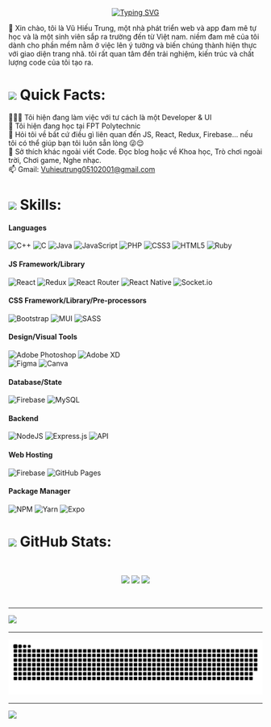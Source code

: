 <p align= "center">
<a href="https://git.io/typing-svg"><img src="https://readme-typing-svg.herokuapp.com?&font=IBM+Plex+Sans&size=25&duration=5001&color=54F724&center=true&vCenter=true&width=412&lines=Welcome+to+my+GitHub+Profile!;My+name+is+Trung;I+am+a+developer" alt="Typing SVG" /></a>
</p>

👋 Xin chào, tôi là Vũ Hiếu Trung, một nhà phát triển web và app đam mê tự học và là một sinh viên sắp ra trường đến từ Việt nam. niềm đam mê của tôi dành cho phần mềm nằm ở việc lên ý tưởng và biến chúng thành hiện thực với giao diện trang nhã. tôi rất quan tâm đến trải nghiệm, kiến ​​trúc và chất lượng code của tôi tạo ra.

# <img src = "https://media.giphy.com/media/CAIgh8LKFbIciGx5Qe/giphy.gif" width = 32px> Quick Facts:

👨🏽‍💻 Tôi hiện đang làm việc với tư cách là một Developer & UI <br/>
🌱 Tôi hiện đang học tại FPT Polytechnic <br/>
💬 Hỏi tôi về bất cứ điều gì liên quan đến JS, React, Redux, Firebase... nếu tôi có thể giúp bạn tôi luôn sẵn lòng 😜😌 <br/>
🎿 Sở thích khác ngoài viết Code. Đọc blog hoặc về Khoa học, Trò chơi ngoài trời, Chơi game, Nghe nhạc. <br/>
📫 Gmail: Vuhieutrung05102001@gmail.com<br/>

# <img src = "https://media2.giphy.com/media/QssGEmpkyEOhBCb7e1/giphy.gif?cid=ecf05e47a0n3gi1bfqntqmob8g9aid1oyj2wr3ds3mg700bl&rid=giphy.gif" width = 32px> Skills:
#### Languages
![C++](https://img.shields.io/badge/c++-%2300599C.svg?style=for-the-badge&logo=c%2B%2B&logoColor=white) 
![C](https://img.shields.io/badge/c-%2300599C.svg?style=for-the-badge&logo=c&logoColor=white) 
![Java](https://img.shields.io/badge/java-%23ED8B00.svg?style=for-the-badge&logo=java&logoColor=white)
![JavaScript](https://img.shields.io/badge/javascript-%23323330.svg?style=for-the-badge&logo=javascript&logoColor=%23F7DF1E)
![PHP](https://img.shields.io/badge/php-%23777BB4.svg?style=for-the-badge&logo=php&logoColor=white) 
![CSS3](https://img.shields.io/badge/css3-%231572B6.svg?style=for-the-badge&logo=css3&logoColor=white)
![HTML5](https://img.shields.io/badge/html5-%23E34F26.svg?style=for-the-badge&logo=html5&logoColor=white) 
![Ruby](https://img.shields.io/badge/ruby-%23CC342D.svg?style=for-the-badge&logo=ruby&logoColor=white)
#### JS Framework/Library
![React](https://img.shields.io/badge/react-%2320232a.svg?style=for-the-badge&logo=react&logoColor=%2361DAFB)
![Redux](https://img.shields.io/badge/redux-%23593d88.svg?style=for-the-badge&logo=redux&logoColor=white) 
![React Router](https://img.shields.io/badge/React_Router-CA4245?style=for-the-badge&logo=react-router&logoColor=white) 
![React Native](https://img.shields.io/badge/react_native-%2320232a.svg?style=for-the-badge&logo=react&logoColor=%2361DAFB) 
![Socket.io](https://img.shields.io/badge/Socket.io-black?style=for-the-badge&logo=socket.io&badgeColor=010101) 

#### CSS Framework/Library/Pre-processors
![Bootstrap](https://img.shields.io/badge/bootstrap-%23563D7C.svg?style=for-the-badge&logo=bootstrap&logoColor=white)
![MUI](https://img.shields.io/badge/MUI-%230081CB.svg?style=for-the-badge&logo=material-ui&logoColor=white) 
![SASS](https://img.shields.io/badge/SASS-hotpink.svg?style=for-the-badge&logo=SASS&logoColor=white)

#### Design/Visual Tools
![Adobe Photoshop](https://img.shields.io/badge/adobephotoshop-%2331A8FF.svg?style=for-the-badge&logo=adobephotoshop&logoColor=white) 
![Adobe XD](https://img.shields.io/badge/Adobe%20XD-470137?style=for-the-badge&logo=Adobe%20XD&logoColor=#FF61F6) 	
![Figma](https://img.shields.io/badge/figma-%23F24E1E.svg?style=for-the-badge&logo=figma&logoColor=white) 
![Canva](https://img.shields.io/badge/Canva-%2300C4CC.svg?style=for-the-badge&logo=Canva&logoColor=white) 

#### Database/State
![Firebase](https://img.shields.io/badge/-Firebase-000?style=for-the-badge&logo=firebase)
![MySQL](https://img.shields.io/badge/mysql-%2300f.svg?style=for-the-badge&logo=mysql&logoColor=white) 

#### Backend
![NodeJS](https://img.shields.io/badge/node.js-6DA55F?style=for-the-badge&logo=node.js&logoColor=white)
![Express.js](https://img.shields.io/badge/-ExpressJS-000?style=for-the-badge&logo=express)
![API](https://img.shields.io/badge/-API-000?style=for-the-badge&logo=fastapi)

#### Web Hosting
![Firebase](https://img.shields.io/badge/-Firebase-000?style=for-the-badge&logo=firebase)
![GitHub Pages](https://img.shields.io/badge/-GitHub%20Pages-000?style=for-the-badge&logo=github)

#### Package Manager
![NPM](https://img.shields.io/badge/NPM-%23000000.svg?style=for-the-badge&logo=npm&logoColor=white) 
![Yarn](https://img.shields.io/badge/yarn-%232C8EBB.svg?style=for-the-badge&logo=yarn&logoColor=white)
![Expo](https://img.shields.io/badge/expo-1C1E24?style=for-the-badge&logo=expo&logoColor=#D04A37)


# <img src = "https://i.pinimg.com/originals/65/c4/f4/65c4f452571be1261e9c623f7da488ac.gif" width = 35px>  GitHub Stats:

</br>
<p align= "center">
  <img height= "150" src="https://github-readme-stats.vercel.app/api?username=HieuTrungiT&theme=dark&hide_border=false&include_all_commits=true&count_private=true" />
  <img height= "150" src="https://github-readme-streak-stats.herokuapp.com/?user=HieuTrungiT&theme=dark&hide_border=false" />
    <img height= "150" src="https://github-readme-stats.vercel.app/api/top-langs/?username=HieuTrungiT&theme=dark&hide_border=false&include_all_commits=false&count_private=false&layout=compact" />

</p>
</br>




---
[![](https://visitcount.itsvg.in/api?id=HieuTrungiT&icon=0&color=0)](https://visitcount.itsvg.in)

---
<div align="center">
  <a>
  <img src="https://github.com/1999AZZAR/1999AZZAR/blob/main/resources/img/grid-snake.svg"
       alt="snake" /></a>
</div>


-------
[![](https://visitcount.itsvg.in/api?id=HieuTrungiT&pretty=true)](https://github-visitor-counter-pro.vercel.app)
